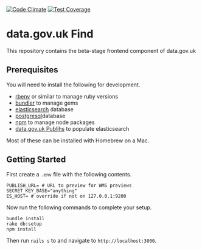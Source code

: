 [![Code Climate](https://codeclimate.com/github/datagovuk/find_data_beta/badges/gpa.svg)](https://codeclimate.com/github/datagovuk/find_data_beta)
[![Test Coverage](https://codeclimate.com/github/datagovuk/find_data_beta/badges/coverage.svg)](https://codeclimate.com/github/datagovuk/find_data_beta/coverage)

# data.gov.uk Find

This repository contains the beta-stage frontend component of data.gov.uk

## Prerequisites

You will need to install the following for development.

  * [rbenv](https://github.com/rbenv/rbenv) or similar to manage ruby versions
  * [bundler](https://rubygems.org/gems/bundler) to manage gems
  * [elasticsearch](https://www.elastic.co/) database
  * [postgresql](https://www.postgresql.org/)database
  * [npm](https://www.npmjs.com/) to manage node packages
  * [data.gov.uk Publihs](https://github.com/alphagov/datagovuk_publish/) to populate elasticsearch

Most of these can be installed with Homebrew on a Mac.

## Getting Started

First create a `.env` file with the following contents.

```
PUBLISH_URL= # URL to preview for WMS previews
SECRET_KEY_BASE="anything"
ES_HOST= # override if not on 127.0.0.1:9200
```

Now run the following commands to complete your setup.

```
bundle install
rake db:setup
npm install
```

Then run `rails s` to and navigate to `http://localhost:3000`.
